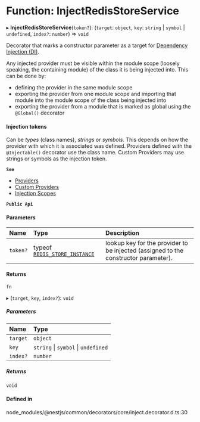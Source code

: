# Function: InjectRedisStoreService

▸ **InjectRedisStoreService**(`token?`): (`target`: `object`, `key`: `string` \| `symbol` \| `undefined`, `index?`: `number`) => `void`

Decorator that marks a constructor parameter as a target for
[Dependency Injection (DI)](https://docs.nestjs.com/providers#dependency-injection).

Any injected provider must be visible within the module scope (loosely
speaking, the containing module) of the class it is being injected into. This
can be done by:

- defining the provider in the same module scope
- exporting the provider from one module scope and importing that module into the
  module scope of the class being injected into
- exporting the provider from a module that is marked as global using the
  `@Global()` decorator

#### Injection tokens
Can be *types* (class names), *strings* or *symbols*. This depends on how the
provider with which it is associated was defined. Providers defined with the
`@Injectable()` decorator use the class name. Custom Providers may use strings
or symbols as the injection token.

**`See`**

 - [Providers](https://docs.nestjs.com/providers)
 - [Custom Providers](https://docs.nestjs.com/fundamentals/custom-providers)
 - [Injection Scopes](https://docs.nestjs.com/fundamentals/injection-scopes)

**`Public Api`**

#### Parameters

| Name | Type | Description |
| :------ | :------ | :------ |
| `token?` | typeof [`REDIS_STORE_INSTANCE`](../variables/REDIS_STORE_INSTANCE.md) | lookup key for the provider to be injected (assigned to the constructor parameter). |

#### Returns

`fn`

▸ (`target`, `key`, `index?`): `void`

##### Parameters

| Name | Type |
| :------ | :------ |
| `target` | `object` |
| `key` | `string` \| `symbol` \| `undefined` |
| `index?` | `number` |

##### Returns

`void`

#### Defined in

node_modules/@nestjs/common/decorators/core/inject.decorator.d.ts:30
